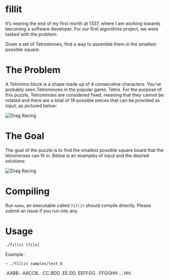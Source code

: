 # fillit

It’s nearing the end of my first month at 1337, where I am working towards becoming a software developer. For our first algorithms project, we were tasked with the problem:

Given a set of Tetrominoes, find a way to assemble them in the smallest possible square.

# The Problem

A Tetrimino block is a shape made up of 4 consecutive characters. You’ve probably seen Tetrominoes in the popular game, Tetris. For the purpose of this puzzle, Tetrominoes are considered fixed, meaning that they cannot be rotated and there are a total of 19 possible pieces that can be provided as input, as pictured below:

![Drag Racing](https://miro.medium.com/max/1000/0*gJcuJXLaaJGUp2aT.)

# The Goal

The goal of the puzzle is to find the smallest possible square board that the tetrominoes can fit in. Below is an examples of input and the desired solutions:

![Drag Racing](https://miro.medium.com/max/1600/0*Vivh_fpoMHhmqesp.)

# Compiling

Run `make`, an executable called `fillit` should compile directly. Please submit an issue if you run into any.

# Usage

```
./fillit [file]
```

Example :

    ~ ./fillit samples/test_8

.AABB..
AACCB..
.CC.BDD
.EE.DD.
EEFFGG.
.FFGGHH
....HH.
